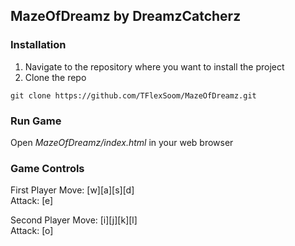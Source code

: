 ## MazeOfDreamz by DreamzCatcherz

### Installation

1. Navigate to the repository where you want to install the project
2. Clone the repo

```
git clone https://github.com/TFlexSoom/MazeOfDreamz.git
```  

### Run Game

Open *MazeOfDreamz/index.html* in your web browser

### Game Controls

First Player
Move: [w][a][s][d]  
Attack: [e]

Second Player
Move: [i][j][k][l]  
Attack: [o]
